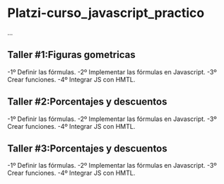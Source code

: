 # Platzi-curso_javascript_practico

...

## Taller #1:Figuras gometricas

-1º Definir las fórmulas.
-2º Implementar las fórmulas en Javascript.
-3º Crear funciones. 
-4º Integrar JS con HMTL.

## Taller #2:Porcentajes y descuentos

-1º Definir las fórmulas.
-2º Implementar las fórmulas en Javascript.
-3º Crear funciones. 
-4º Integrar JS con HMTL.

## Taller #3:Porcentajes y descuentos

-1º Definir las fórmulas.
-2º Implementar las fórmulas en Javascript.
-3º Crear funciones. 
-4º Integrar JS con HMTL.